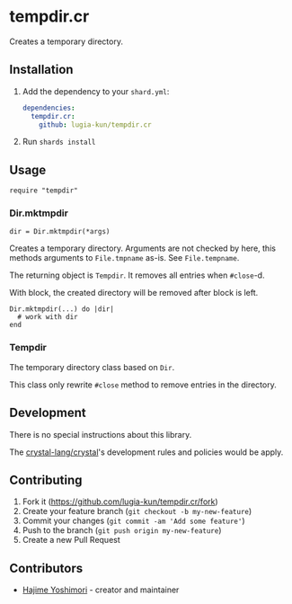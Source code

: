 # tempdir.cr

Creates a temporary directory.

## Installation

1. Add the dependency to your `shard.yml`:

   ```yaml
   dependencies:
     tempdir.cr:
       github: lugia-kun/tempdir.cr
   ```

2. Run `shards install`

## Usage

```crystal
require "tempdir"
```

### Dir.mktmpdir

```crystal
dir = Dir.mktmpdir(*args)
```

Creates a temporary directory. Arguments are not checked by here, this
methods arguments to `File.tmpname` as-is. See `File.tempname`.

The returning object is `Tempdir`. It removes all entries when
`#close`-d.

With block, the created directory will be removed after block is left.

```crystal
Dir.mktmpdir(...) do |dir|
  # work with dir
end
```

### Tempdir

The temporary directory class based on `Dir`.

This class only rewrite `#close` method to remove entries in the
directory.

## Development

There is no special instructions about this library.

The [crystal-lang/crystal](https://github.com/crystal-lang/crystal/)'s
development rules and policies would be apply.

## Contributing

1. Fork it (<https://github.com/lugia-kun/tempdir.cr/fork>)
2. Create your feature branch (`git checkout -b my-new-feature`)
3. Commit your changes (`git commit -am 'Add some feature'`)
4. Push to the branch (`git push origin my-new-feature`)
5. Create a new Pull Request

## Contributors

- [Hajime Yoshimori](https://github.com/lugia-kun) - creator and maintainer
